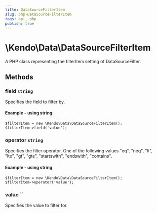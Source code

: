 ```yaml
---
title: DataSourceFilterItem
slug: php-DataSourceFilterItem
tags: api, php
publish: true
---
```


# \Kendo\Data\DataSourceFilterItem

A PHP class representing the filterItem setting of DataSourceFilter.


## Methods

### field `string`

Specifies the field to filter by.


#### Example - using string
    $filterItem = new \Kendo\Data\DataSourceFilterItem();
    $filterItem->field('value');

### operator `string`

Specifies the filter operator. One of the following values "eq", "neq", "lt", "lte", "gt", "gte", "startswith", "endswith", "contains".


#### Example - using string
    $filterItem = new \Kendo\Data\DataSourceFilterItem();
    $filterItem->operator('value');

### value ``

Specifies the value to filter for.


